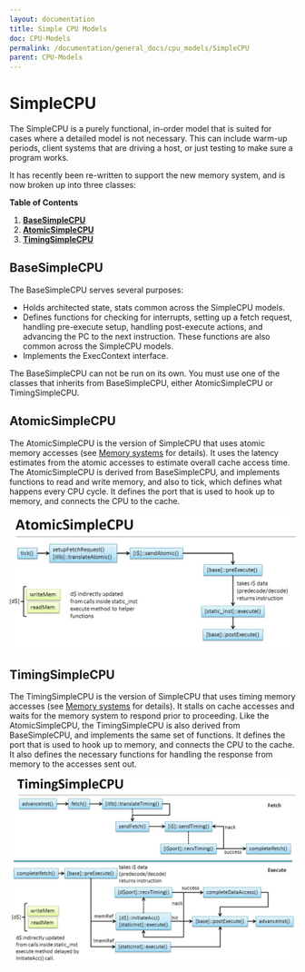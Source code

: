 ```yaml
---
layout: documentation
title: Simple CPU Models
doc: CPU-Models
permalink: /documentation/general_docs/cpu_models/SimpleCPU
parent: CPU-Models
---
```

# **SimpleCPU**
The SimpleCPU is a purely functional, in-order model that is suited for cases where a detailed model is not necessary. This can include warm-up periods, client systems that are driving a host, or just testing to make sure a program works.

It has recently been re-written to support the new memory system, and is now broken up into three classes:

**Table of Contents**


  1. [**BaseSimpleCPU**](#basesimplecpu)
  2. [**AtomicSimpleCPU**](#atomicsimplecpu)
  3. [**TimingSimpleCPU**](#timingsimplecpu)

## **BaseSimpleCPU**
The BaseSimpleCPU serves several purposes:
  * Holds architected state, stats common across the SimpleCPU models.
  * Defines functions for checking for interrupts, setting up a fetch request, handling pre-execute setup, handling post-execute actions, and advancing the PC to the next instruction. These functions are also common across the SimpleCPU models.
  * Implements the ExecContext interface.
  
The BaseSimpleCPU can not be run on its own. You must use one of the classes that inherits from BaseSimpleCPU, either AtomicSimpleCPU or TimingSimpleCPU.

## **AtomicSimpleCPU**
The AtomicSimpleCPU is the version of SimpleCPU that uses atomic memory accesses (see [Memory systems](../general_docs/memory_system/index.md) for details). It uses the latency estimates from the atomic accesses to estimate overall cache access time. The AtomicSimpleCPU is derived from BaseSimpleCPU, and implements functions to read and write memory, and also to tick, which defines what happens every CPU cycle. It defines the port that is used to hook up to memory, and connects the CPU to the cache.

![AtomicSimpleCPU](../../../assets/img/AtomicSimpleCPU.jpg)

## **TimingSimpleCPU**
The TimingSimpleCPU is the version of SimpleCPU that uses timing memory accesses (see [Memory systems](../general_docs/memory_system/index.md) for details). It stalls on cache accesses and waits for the memory system to respond prior to proceeding. Like the AtomicSimpleCPU, the TimingSimpleCPU is also derived from BaseSimpleCPU, and implements the same set of functions. It defines the port that is used to hook up to memory, and connects the CPU to the cache. It also defines the necessary functions for handling the response from memory to the accesses sent out.

![TimingSimpleCPU](../../../assets/img/TimingSimpleCPU.jpg)






